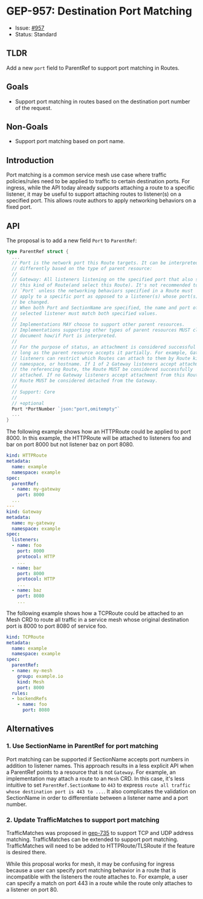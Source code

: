 # GEP-957: Destination Port Matching

* Issue: [#957](https://github.com/kubernetes-sigs/gateway-api/issues/957)
* Status: Standard

## TLDR

Add a new `port` field to ParentRef to support port matching in Routes.

## Goals

* Support port matching in routes based on the destination port number of the
  request.

## Non-Goals

* Support port matching based on port name.

## Introduction

Port matching is a common service mesh use case where traffic policies/rules
need to be applied to traffic to certain destination ports. For ingress, while
the API today already supports attaching a route to a specific listener, it may
be useful to support attaching routes to listener(s) on a specified port. This
allows route authors to apply networking behaviors on a fixed port.

## API

The proposal is to add a new field `Port` to `ParentRef`:

```go
type ParentRef struct {
  ...
  // Port is the network port this Route targets. It can be interpreted
  // differently based on the type of parent resource:
  //
  // Gateway: All listeners listening on the specified port that also support
  // this kind of Route(and select this Route). It's not recommended to set
  // `Port` unless the networking behaviors specified in a Route must
  // apply to a specific port as opposed to a listener(s) whose port(s) may
  // be changed.
  // When both Port and SectionName are specified, the name and port of the
  // selected listener must match both specified values.
  //
  // Implementations MAY choose to support other parent resources.
  // Implementations supporting other types of parent resources MUST clearly
  // document how/if Port is interpreted.
  //
  // For the purpose of status, an attachment is considered successful as
  // long as the parent resource accepts it partially. For example, Gateway
  // listeners can restrict which Routes can attach to them by Route kind,
  // namespace, or hostname. If 1 of 2 Gateway listeners accept attachment from
  // the referencing Route, the Route MUST be considered successfully
  // attached. If no Gateway listeners accept attachment from this Route, the
  // Route MUST be considered detached from the Gateway.
  //
  // Support: Core
  //
  // +optional
  Port *PortNumber `json:"port,omitempty"`
  ...
}
```

The following example shows how an HTTPRoute could be applied to port 8000. In
this example, the HTTPRoute will be attached to listeners foo and bar on port
8000 but not listener baz on port 8080.
```yaml
kind: HTTPRoute
metadata:
  name: example
  namespace: example
spec:
  parentRef:
  - name: my-gateway
    port: 8000
  ...
---
kind: Gateway
metadata:
  name: my-gateway
  namespace: example
spec:
  listeners:
  - name: foo
    port: 8000
    protocol: HTTP
    ...
  - name: bar
    port: 8000
    protocol: HTTP
    ...
  - name: baz
    port: 8080
    ...
```

The following example shows how a TCPRoute could be attached to an Mesh CRD to
route all traffic in a service mesh whose original destination port is 8000 to
port 8080 of service foo.
```yaml
kind: TCPRoute
metadata:
  name: example
  namespace: example
spec:
  parentRef:
  - name: my-mesh
    group: example.io
    kind: Mesh
    port: 8000
  rules:
  - backendRefs
    - name: foo
      port: 8080
```

## Alternatives
### 1. Use SectionName in ParentRef for port matching
Port matching can be supported if SectionName accepts port numbers in addition
to listener names. This approach results in a less explicit API when a ParentRef
points to a resource that is not `Gateway`. For example, an implementation may
attach a route to an `Mesh` CRD. In this case, it's less intuitive to set
`ParentRef.SectionName` to `443` to express `route all traffic whose destination
port is 443 to ...`. It also complicates the validation on SectionName in order
to differentiate between a listener name and a port number.

### 2. Update TrafficMatches to support port matching
TrafficMatches was proposed in
[gep-735](https://gateway-api.sigs.k8s.io/geps/gep-735/) to support TCP and UDP
address matching. TrafficMatches can be extended to support port matching.
TrafficMatches will need to be added to HTTPRoute/TLSRoute if the feature is
desired there.

While this proposal works for mesh, it may be confusing for ingress because a
user can specify port matching behavior in a route that is incompatible with
the listeners the route attaches to. For example, a user can specify a match
on port 443 in a route while the route only attaches to a listener on port 80.
